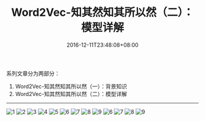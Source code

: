 ﻿---
title: "Word2Vec-知其然知其所以然（二）：模型详解"
date: 2016-12-11T23:48:08+08:00
tags: [word2vec]
categories: [MachineLearning]
toc: true
---

系列文章分为两部分：

1. Word2Vec-知其然知其所以然（一）：背景知识
2. Word2Vec-知其然知其所以然（二）：模型详解

---

![1](https://raw.githubusercontent.com/Dounm/TheFarmOfDounm/master/resources/images/word2vec/word2vec_1/word2vec_1-1.png)
![2](https://raw.githubusercontent.com/Dounm/TheFarmOfDounm/master/resources/images/word2vec/word2vec_1/word2vec_1-2.png)
![3](https://raw.githubusercontent.com/Dounm/TheFarmOfDounm/master/resources/images/word2vec/word2vec_1/word2vec_1-3.png)
![4](https://raw.githubusercontent.com/Dounm/TheFarmOfDounm/master/resources/images/word2vec/word2vec_1/word2vec_1-4.png)
![5](https://raw.githubusercontent.com/Dounm/TheFarmOfDounm/master/resources/images/word2vec/word2vec_1/word2vec_1-5.png)
![6](https://raw.githubusercontent.com/Dounm/TheFarmOfDounm/master/resources/images/word2vec/word2vec_1/word2vec_1-6.png)
![7](https://raw.githubusercontent.com/Dounm/TheFarmOfDounm/master/resources/images/word2vec/word2vec_1/word2vec_1-7.png)
![8](https://raw.githubusercontent.com/Dounm/TheFarmOfDounm/master/resources/images/word2vec/word2vec_1/word2vec_1-8.png)
![9](https://raw.githubusercontent.com/Dounm/TheFarmOfDounm/master/resources/images/word2vec/word2vec_1/word2vec_1-9.png)
![6](https://raw.githubusercontent.com/Dounm/TheFarmOfDounm/master/resources/images/word2vec/word2vec_1/word2vec_1-10.png)
![7](https://raw.githubusercontent.com/Dounm/TheFarmOfDounm/master/resources/images/word2vec/word2vec_1/word2vec_1-11.png)
![8](https://raw.githubusercontent.com/Dounm/TheFarmOfDounm/master/resources/images/word2vec/word2vec_1/word2vec_1-12.png)
![9](https://raw.githubusercontent.com/Dounm/TheFarmOfDounm/master/resources/images/word2vec/word2vec_1/word2vec_1-13.png)